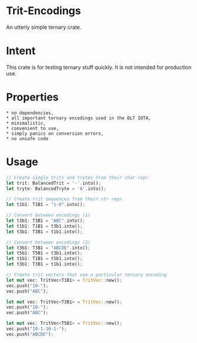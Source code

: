 # Trit-Encodings

An utterly simple ternary crate.

# Intent

This crate is for testing ternary stuff quickly. It is not intended for production use.

# Properties
    * no dependencies,
    * all important ternary encodings used in the DLT IOTA,
    * minimalistic,
    * convenient to use,
    * simply panics on conversion errors,
    * no unsafe code

# Usage

```Rust
// Create single trits and trytes from their char repr.
let trit: BalancedTrit = '-'.into();
let tryte: BalancedTryte = 'A'.into();

// Create trit sequences from their str repr.
let t1b1: T1B1 = "1-0".into();

// Convert between encodings (1)
let t3b1: T3B1 = "ABC".into();
let t1b1: T1B1 = t3b1.into();
let t3b1: T3B1 = t1b1.into();

// Convert between encodings (2)
let t3b1: T3B1 = "ABCDE".into();
let t5b1: T5B1 = t3b1.into();
let t1b1: T1B1 = t5b1.into();
let t3b1: T3B1 = t1b1.into();

// Create trit vectors that use a particular ternary encoding
let mut vec: TritVec<T1B1> = TritVec::new();
vec.push("10-");
vec.push("ABC");

let mut vec: TritVec<T3B1> = TritVec::new();
vec.push("10-");
vec.push("ABC");

let mut vec: TritVec<T5B1> = TritVec::new();
vec.push("10-1-10-1-");
vec.push("ABCDE");
```